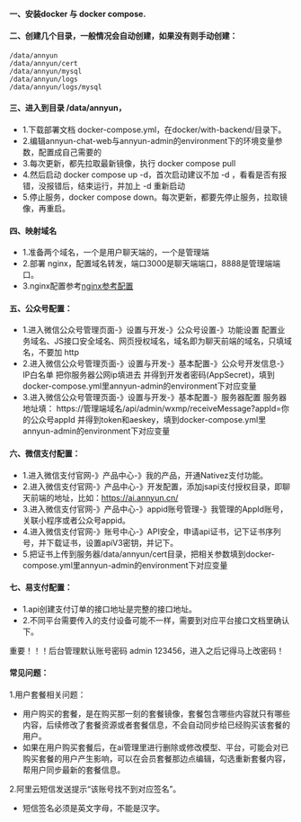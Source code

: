 #### 一、安装docker 与 docker compose.
#### 二、创建几个目录，一般情况会自动创建，如果没有则手动创建：
    /data/annyun
    /data/annyun/cert
    /data/annyun/mysql
    /data/annyun/logs
    /data/annyun/logs/mysql
#### 三、进入到目录 /data/annyun，
   - 1.下载部署文档 docker-compose.yml，在docker/with-backend/目录下。
   - 2.编辑annyun-chat-web与annyun-admin的environment下的环境变量参数，配置成自己需要的
   - 3.每次更新，都先拉取最新镜像，执行 docker compose pull
   - 4.然后启动 docker compose up -d，首次启动建议不加 -d ，看看是否有报错，没报错后，结束运行，并加上 -d 重新启动
   - 5.停止服务，docker compose down。每次更新，都要先停止服务，拉取镜像，再重启。
#### 四、映射域名
   - 1.准备两个域名，一个是用户聊天端的，一个是管理端
   - 2.部署 nginx，配置域名转发，端口3000是聊天端端口，8888是管理端端口。
   - 3.nginx配置参考[nginx参考配置](./nginx.conf)
#### 五、公众号配置：
   - 1.进入微信公众号管理页面-》设置与开发-》公众号设置-》功能设置
     配置业务域名、JS接口安全域名、网页授权域名，域名即为聊天前端的域名，只填域名，不要加 http
   - 2.进入微信公众号管理页面-》设置与开发-》基本配置-》公众号开发信息-》IP白名单
     把你服务器公网ip填进去
     并得到开发者密码(AppSecret)，填到docker-compose.yml里annyun-admin的environment下对应变量
   - 3.进入微信公众号管理页面-》设置与开发-》基本配置-》服务器配置
     服务器地址填： https://管理端域名/api/admin/wxmp/receiveMessage?appId=你的公众号appId
     并得到token和aeskey，填到docker-compose.yml里annyun-admin的environment下对应变量
#### 六、微信支付配置：
   - 1.进入微信支付官网-》产品中心-》我的产品，开通Nativez支付功能。
   - 2.进入微信支付官网-》产品中心-》开发配置，添加jsapi支付授权目录，即聊天前端的地址，比如：https://ai.annyun.cn/
   - 3.进入微信支付官网-》产品中心-》appid账号管理-》我管理的AppId账号，关联小程序或者公众号appid。
   - 4.进入微信支付官网-》账号中心-》API安全，申请api证书，记下证书序列号，并下载证书，设置apiV3密钥，并记下。
   - 5.把证书上传到服务器/data/annyun/cert目录，把相关参数填到docker-compose.yml里annyun-admin的environment下对应变量
#### 七、易支付配置：
   - 1.api创建支付订单的接口地址是完整的接口地址。
   - 2.不同平台需要传入的支付设备可能不一样，需要到对应平台接口文档里确认下。
    
重要！！！后台管理默认账号密码 admin 123456，进入之后记得马上改密码！

#### 常见问题：
1.用户套餐相关问题：
  - 用户购买的套餐，是在购买那一刻的套餐镜像，套餐包含哪些内容就只有哪些内容，后续修改了套餐资源或者套餐信息，不会自动同步给已经购买该套餐的用户。
  - 如果在用户购买套餐后，在ai管理里进行删除或修改模型、平台，可能会对已购买套餐的用户产生影响，可以在会员套餐那边点编辑，勾选重新套餐内容，帮用户同步最新的套餐信息。

2.阿里云短信发送提示“该账号找不到对应签名”。
  - 短信签名必须是英文字母，不能是汉字。